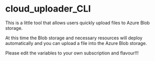 # cloud_uploader_CLI
This is a little tool that allows users quickly upload files to Azure Blob storage.

At this time the Blob storage and necessary resources will deploy automatically and you can upload a file into the Azure Blob storage.

Please edit the variables to your own subscription and flavour!!!
